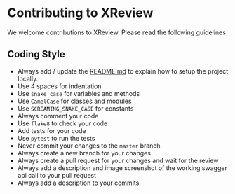 # Contributing to XReview

We welcome contributions to XReview.  Please read the following guidelines

## Coding Style

- Always add / update the [README.md](README.md) to explain how to setup the project locally.
- Use 4 spaces for indentation
- Use `snake_case` for variables and methods
- Use `CamelCase` for classes and modules
- Use `SCREAMING_SNAKE_CASE` for constants
- Always comment your code
- Use `flake8` to check your code
- Add tests for your code
- Use `pytest` to run the tests
- Never commit your changes to the `master` branch
- Always create a new branch for your changes
- Always create a pull request for your changes and wait for the review
- Always add a description and image screenshot of the working swagger api call to your pull request
- Always add a description to your commits
